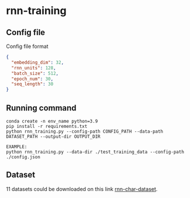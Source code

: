 # rnn-training
## Config file

Config file format
```json
{
  "embedding_dim": 32,
  "rnn_units": 128,
  "batch_size": 512,
  "epoch_num": 30,
  "seq_length": 30
}
```

## Running command

```
conda create -n env_name python=3.9
pip install -r requirements.txt
python rnn_training.py --config-path CONFIG_PATH --data-path DATASET_PATH --output-dir OUTPUT_DIR

EXAMPLE:
python rnn_training.py --data-dir ./test_training_data --config-path ./config.json
```
## Dataset
11 datasets could be downloaded on this link [rnn-char-dataset](https://drive.google.com/drive/folders/1XZlfFifDSJsf02Oy-JjsGxMkPPt15NNw?usp=sharing).